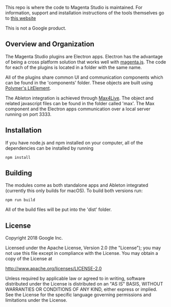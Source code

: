 This repo is where the code to Magenta Studio is maintained. For information, support and installation instructions of the tools themselves go to [this website](https://magenta.tensorflow.org/studio/)

This is not a Google product. 

## Overview and Organization

The Magenta Studio plugins are Electron apps. Electron has the advantage of being a cross platform solution that works well with [magenta.js](https://github.com/tensorflow/magenta-js). The code for each of the plugins is located in a folder with the same name. 

All of the plugins share common UI and communication components which can be found in the 'components' folder. These objects are built using [Polymer's LitElement](https://github.com/Polymer/lit-element). 

The Ableton integration is achieved through [Max4Live](https://www.ableton.com/en/live/max-for-live/). The object and related javascript files can be found in the folder called 'max'. The Max component and the Electron apps communication over a local server running on port 3333. 

## Installation

If you have node.js and npm installed on your computer, all of the dependencies can be installed by running 

```
npm install
```

## Building

The modules come as both standalone apps and Ableton integrated (currently this only builds for macOS). To build both versions run:

```
npm run build
```

All of the build files will be put into the 'dist' folder.

## License

Copyright 2018 Google Inc.

Licensed under the Apache License, Version 2.0 (the "License"); you may not use this file except in compliance with the License. You may obtain a copy of the License at

http://www.apache.org/licenses/LICENSE-2.0

Unless required by applicable law or agreed to in writing, software distributed under the License is distributed on an "AS IS" BASIS, WITHOUT WARRANTIES OR CONDITIONS OF ANY KIND, either express or implied. See the License for the specific language governing permissions and limitations under the License.